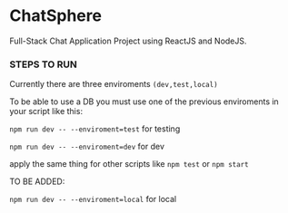 # ChatSphere
Full-Stack Chat Application Project using ReactJS and NodeJS.

### STEPS TO RUN
Currently there are three enviroments 
```(dev,test,local)```

To be able to use a DB you must use one of the previous enviroments in your script like this:


```npm run dev -- --enviroment=test``` for testing

```npm run dev -- --enviroment=dev``` for dev

apply the same thing for other scripts like ``npm test`` or ``npm start``


TO BE ADDED: 

```npm run dev -- --enviroment=local``` for local